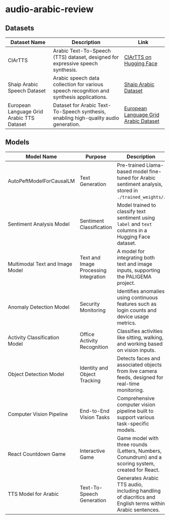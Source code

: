 # audio-arabic-review
<!-- <table>
  <tr>
    <th>Model Name</th>
    <th>Small Text</th>
    <th>Small Text with English Terms</th>
    <th>Large Text</th>
    <th>Large Text with English Terms</th>
    <th>Text with Tashkeel (تشكيل)</th>
    <th>Text without Tashkeel</th>
    <th>Upvote Score</th>
  </tr>
  <tr>
    <td>Fish-Speech-1</td>
    <td><audio controls><source src="audio-link-a-small.mp3" type="audio/mpeg"></audio></td>
    <td><audio controls><source src="audio-link-a-small-eng.mp3" type="audio/mpeg"></audio></td>
    <td><audio controls><source src="audio-link-a-large.mp3" type="audio/mpeg"></audio></td>
    <td><audio controls><source src="assets/fish1-speech/fish-speech1-total.wav" type="audio/wav"></audio></td>
    <td><audio controls><source src="audio-link-a-tashkeel.mp3" type="audio/mpeg"></audio></td>
    <td><audio controls><source src="audio-link-a-no-tashkeel.mp3" type="audio/mpeg"></audio></td>
    <td>
      <span id="score-a">0</span>
      <button onclick="upvote('score-a')">Upvote</button>
    </td>
  </tr>
 -->





<!-- # Project Documentation -->

## Datasets

| Dataset Name                                      | Description                                                                               | Link                                                                                                     |
|---------------------------------------------------|-------------------------------------------------------------------------------------------|----------------------------------------------------------------------------------------------------------|
| ClArTTS                                           | Arabic Text-To-Speech (TTS) dataset, designed for expressive speech synthesis.            | [ClArTTS on Hugging Face](https://huggingface.co/datasets/MBZUAI/ClArTTS)                                |
| Shaip Arabic Speech Dataset                       | Arabic speech data collection for various speech recognition and synthesis applications.   | [Shaip Arabic Dataset](https://fi.shaip.com/offerings/speech-data-catalog/arabic-dataset/)               |
| European Language Grid Arabic TTS Dataset         | Dataset for Arabic Text-To-Speech synthesis, enabling high-quality audio generation.       | [European Language Grid Arabic Dataset](https://live.european-language-grid.eu/catalogue/tool-service/9390/download%2Frun/) |

## Models

| Model Name                        | Purpose                                 | Description                                                                                              |
|-----------------------------------|-----------------------------------------|----------------------------------------------------------------------------------------------------------|
| AutoPeftModelForCausalLM          | Text Generation                         | Pre-trained Llama-based model fine-tuned for Arabic sentiment analysis, stored in `./trained_weights/`.  |
| Sentiment Analysis Model          | Sentiment Classification                | Model trained to classify text sentiment using `label` and `text` columns in a Hugging Face dataset.      |
| Multimodal Text and Image Model   | Text and Image Processing Integration   | A model for integrating both text and image inputs, supporting the PALIGEMA project.                     |
| Anomaly Detection Model           | Security Monitoring                     | Identifies anomalies using continuous features such as login counts and device usage metrics.             |
| Activity Classification Model     | Office Activity Recognition             | Classifies activities like sitting, walking, and working based on vision inputs.                          |
| Object Detection Model            | Identity and Object Tracking            | Detects faces and associated objects from live camera feeds, designed for real-time monitoring.           |
| Computer Vision Pipeline          | End-to-End Vision Tasks                 | Comprehensive computer vision pipeline built to support various task-specific models.                     |
| React Countdown Game              | Interactive Game                        | Game model with three rounds (Letters, Numbers, Conundrum) and a scoring system, created for React.       |
| TTS Model for Arabic              | Text-To-Speech Generation               | Generates Arabic TTS audio, including handling of diacritics and English terms within Arabic sentences.   |


